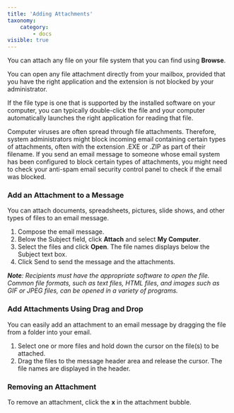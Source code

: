 ```yaml
---
title: 'Adding Attachments'
taxonomy:
    category:
        - docs
visible: true
---
```


You can attach any file on your file system that you can find using **Browse**.

You can open any file attachment directly from your mailbox, provided that you have the right application and the extension is not blocked by your administrator.

If the file type is one that is supported by the installed software on your computer, you can typically double-click the file and your computer automatically launches the right application for reading that file.

Computer viruses are often spread through file attachments. Therefore, system administrators might block incoming email containing certain types of attachments, often with the extension .EXE or .ZIP as part of their filename. If you send an email message to someone whose email system has been configured to block certain types of attachments, you might need to check your anti-spam email security control panel to check if the email was blocked. 

### Add an Attachment to a Message
You can attach documents, spreadsheets, pictures, slide shows, and other types of files to an email message.
1. Compose the email message.
2. Below the Subject field, click **Attach** and select **My Computer**.
3. Select the files and click **Open**. The file names displays below the Subject text box.
4. Click Send to send the message and the attachments.

_**Note**: Recipients must have the appropriate software to open the file. Common file formats, such as text files, HTML files, and images such as GIF or JPEG files, can be opened in a variety of programs._

### Add Attachments Using Drag and Drop
You can easily add an attachment to an email message by dragging the file from a folder into your email.
1. Select one or more files and hold down the cursor on the file(s) to be attached.
2. Drag the files to the message header area and release the cursor. The file names are displayed in the header.

### Removing an Attachment
To remove an attachment, click the **x** in the attachment bubble.